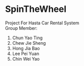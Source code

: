 # SpinTheWheel
Project For Hasta Car Rental System <br>
Group Member:
1) Chun Yao Ting
2) Chew Jie Sheng
3) Hong Jia Bao
4) Lee Pei Yuan
5) Chin Wei Yao 
